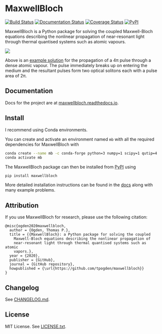 # MaxwellBloch

[![Build Status](https://github.com/tpogden/maxwellbloch/actions/workflows/python-package-conda.yml/badge.svg)](https://github.com/tpogden/maxwellbloch/actions/workflows/python-package-conda.yml)
[![Documentation Status](https://readthedocs.org/projects/maxwellbloch/badge/?version=latest)](https://maxwellbloch.readthedocs.io/en/latest/?badge=latest)
[![Coverage Status](https://coveralls.io/repos/github/tpogden/maxwellbloch/badge.svg?branch=master)](https://coveralls.io/github/tpogden/maxwellbloch?branch=master)
[![PyPI](https://img.shields.io/pypi/v/maxwellbloch)](https://pypi.org/project/MaxwellBloch/)

MaxwellBloch is a Python package for solving the coupled Maxwell-Bloch
equations describing the nonlinear propagation of near-resonant light through
thermal quantised systems such as atomic vapours.

![](example.gif)

Above is an [example solution][4pi] for the propagation of a 4π pulse through a
dense atomic vapour. The pulse immediately breaks up on entering the medium and
the resultant pulses form two optical solitons each with a pulse
area of 2π.

[4pi]: https://github.com/tpogden/notebooks-maxwellbloch/blob/master/examples/mb-solve-two-sech-4pi.ipynb


## Documentation

Docs for the project are at [maxwellbloch.readthedocs.io][docs].

## Install

I recommend using Conda environments. 

You can create and activate an environment named `mb` with all the required
dependencies for MaxwellBloch with
```sh
conda create --name mb -c conda-forge python=3 numpy=1 scipy=1 qutip=4
conda activate mb
```
The MaxwellBloch package can then be installed from
[PyPI](https://pypi.org/project/MaxwellBloch/) using

```
pip install maxwellbloch
```

More detailed installation instructions can be found in the [docs][docs] along with many example problems.

## Attribution

If you use MaxwellBloch for research, please use the following citation:
```
@misc{ogden2020maxwellbloch,
  author = {Ogden, Thomas P.},
  title = {{MaxwellBloch}: a Python package for solving the coupled 
    Maxwell-Bloch equations describing the nonlinear propagation of 
    near-resonant light through thermal quantised systems such as atomic 
    vapors.},
  year = {2020},
  publisher = {GitHub},
  journal = {GitHub repository},
  howpublished = {\url{https://github.com/tpogden/maxwellbloch}}
}
```

## Changelog

See [CHANGELOG.md](CHANGELOG.md).

## License

MIT License. See [LICENSE.txt](LICENSE.txt).

[docs]: https://maxwellbloch.readthedocs.io/
